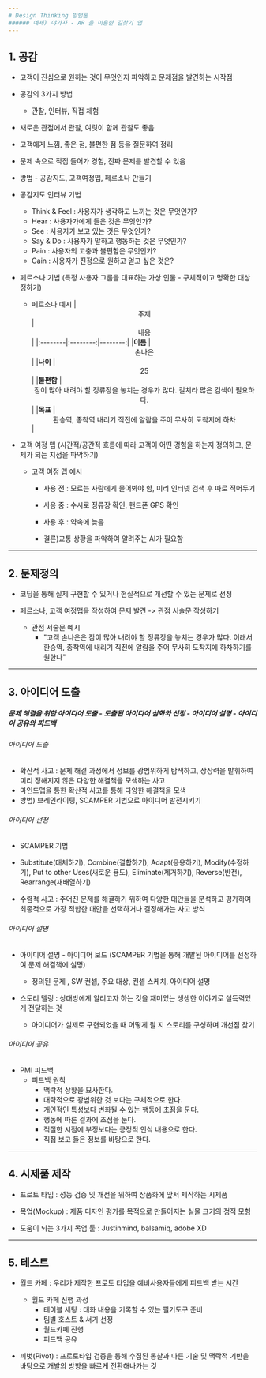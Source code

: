 ```yaml
---
# Design Thinking 방법론
###### 예제) 야가자 - AR 을 이용한 길찾기 앱
---
```

## 1. 공감
* 고객이 진심으로 원하는 것이 무엇인지 파악하고 문제점을 발견하는 시작점
* 공감의 3가지 방법
  - 관찰, 인터뷰, 직접 체험
* 새로운 관점에서 관찰, 여럿이 함께 관찰도 좋음
* 고객에게 느낌, 좋은 점, 불편한 점 등을 질문하여 정리
* 문제 속으로 직접 들어가 경험, 진짜 문제를 발견할 수 있음
* 방법 - 공감지도, 고객여정맵, 페르소나 만들기


* 공감지도 인터뷰 기법
  - Think & Feel : 사용자가 생각하고 느끼는 것은 무엇인가?
  - Hear : 사용자가에게 들은 것은 무엇인가?
  - See : 사용자가 보고 있는 것은 무엇인가?
  - Say & Do : 사용자가 말하고 행동하는 것은 무엇인가?
  - Pain : 사용자의 고충과 불편함은 무엇인가?
  - Gain : 사용자가 진정으로 원하고 얻고 싶은 것은?


* 페르소나 기법 (특정 사용자 그룹을 대표하는 가상 인물 - 구체적이고 명확한 대상 정하기)
  - 페르소나 예시
|  <center>주제</center> |  <center>내용</center> |
|:--------|:--------:|--------:|
|**이름** | <center>손나은</center> |
|**나이** | <center>25</center> |
|**불편함** | <center>잠이 많아 내려야 할 정류장을 놓치는 경우가 많다. 길치라 많은 검색이 필요하다.</center> |
|**목표** | <center>환승역, 종착역 내리기 직전에 알람을 주어 무사히 도착지에 하차</center> |
  
  
  
* 고객 여정 맵 (시간적/공간적 흐름에 따라 고객이 어떤 경험을 하는지 정의하고, 문제가 되는 지점을 파악하기)
  - 고객 여정 맵 예시
    - 사용 전 : 모르는 사람에게 물어봐야 함, 미리 인터넷 검색 후 따로 적어두기
    - 사용 중 : 수시로 정류장 확인, 핸드폰 GPS 확인
    - 사용 후 : 약속에 늦음
  
     - 결론)교통 상황을 파악하여 알려주는 AI가 필요함
---
## 2. 문제정의
* 코딩을 통해 실제 구현할 수 있거나 현실적으로 개선할 수 있는 문제로 선정
* 페르소나, 고객 여정맵을 작성하여 문제 발견 -> 관점 서술문 작성하기

  - 관점 서술문 예시
    - "고객 손나은은 잠이 많아 내려야 할 정류장을 놓치는 경우가 많다. 이래서 환승역, 종착역에 내리기 직전에 알람을 주어 무사히 도착지에 하차하기를 원한다"
---
## 3. 아이디어 도출
##### 문제 해결을 위한 아이디어 도출 - 도출된 아이디어 심화와 선정 - 아이디어 설명 - 아이디어 공유와 피드백
###### 아이디어 도출
* 확산적 사고 : 문제 해결 과정에서 정보를 광범위하게 탐색하고, 상상력을 발휘하여 미리 정해지지 않은 다양한 해결책을 모색하는 사고
* 마인드맵을 통한 확산적 사고를 통해 다양한 해결책을 모색
* 방법) 브레인라이팅, SCAMPER 기법으로 아이디어 발전시키기

###### 아이디어 선정
* SCAMPER 기법
* Substitute(대체하기), Combine(결합하기), Adapt(응용하기), Modify(수정하기), Put to other Uses(새로운 용도), Eliminate(제거하기), Reverse(반전), Rearrange(재배열하기)

* 수렴적 사고 : 주어진 문제를 해결하기 위하여 다양한 대안들을 분석하고 평가하여 최종적으로 가장 적합한 대안을 선택하거나 결정해가는 사고 방식

###### 아이디어 설명
* 아이디어 설명 - 아이디어 보드 (SCAMPER 기법을 통해 개발된 아이디어를 선정하여 문제 해결책에 설명)
  - 정의된 문제 , SW 컨셉, 주요 대상, 컨셉 스케치, 아이디어 설명
  
* 스토리 텔링 : 상대방에게 알리고자 하는 것을 재미있는 생생한 이야기로 설득력있게 전달하는 것
  - 아이디어가 실제로 구현되었을 때 어떻게 될 지 스토리를 구성하며 개선점 찾기

###### 아이디어 공유  
* PMI 피드백
  - 피드백 원칙 
    + 맥락적 상황을 묘사한다.
    + 대략적으로 광범위한 것 보다는 구체적으로 한다.
    + 개인적인 특성보다 변화될 수 있는 행동에 초점을 둔다.
    + 행동에 따른 결과에 초점을 둔다.
    + 적절한 시점에 부정보다는 긍정적 인식 내용으로 한다.
    + 직접 보고 들은 정보를 바탕으로 한다.
---
## 4. 시제품 제작
* 프로토 타입 : 성능 검증 및 개선을 위하여 상품화에 앞서 제작하는 시제품


* 목업(Mockup) : 제품 디자인 평가를 목적으로 만들어지는 실물 크기의 정적 모형
* 도움이 되는 3가지 목업 툴 : Justinmind, balsamiq, adobe XD
---
## 5. 테스트
* 월드 카페  : 우리가 제작한 프로토 타입을 예비사용자들에게 피드백 받는 시간
  - 월드 카페 진행 과정
    + 테이블 세팅 : 대화 내용을 기록할 수 있는 필기도구 준비
    + 팀별 호스트 & 서기 선정
    + 월드카페 진행
    + 피드백 공유


* 피벗(Pivot) : 프로토타입 검증을 통해 수집된 통찰과 다른 기술 및 맥락적 기반을 바탕으로 개발의 방향을 빠르게 전환해나가는 것
    
   

